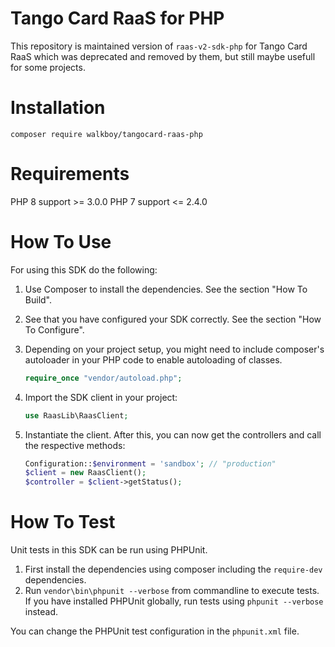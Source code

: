 Tango Card RaaS for PHP
======================

This repository is maintained version of `raas-v2-sdk-php` for Tango Card RaaS which was deprecated and removed by them,
but still maybe usefull for some projects.


Installation
============
```
composer require walkboy/tangocard-raas-php
```

Requirements
============
PHP 8 support >= 3.0.0
PHP 7 support <= 2.4.0


How To Use
==========
For using this SDK do the following:

1. Use Composer to install the dependencies. See the section "How To Build".
2. See that you have configured your SDK correctly. See the section "How To Configure".
3. Depending on your project setup, you might need to include composer's autoloader
   in your PHP code to enable autoloading of classes.

   ```PHP
   require_once "vendor/autoload.php";
   ```
4. Import the SDK client in your project: 

    ```PHP
    use RaasLib\RaasClient;
    ```
5. Instantiate the client. After this, you can now get the controllers and call the
    respective methods:

    ```PHP
    Configuration::$environment = 'sandbox'; // "production"
    $client = new RaasClient();
    $controller = $client->getStatus();
    ```

How To Test
===========
Unit tests in this SDK can be run using PHPUnit. 

1. First install the dependencies using composer including the `require-dev` dependencies.
2. Run `vendor\bin\phpunit --verbose` from commandline to execute tests. If you have 
   installed PHPUnit globally, run tests using `phpunit --verbose` instead.

You can change the PHPUnit test configuration in the `phpunit.xml` file.

